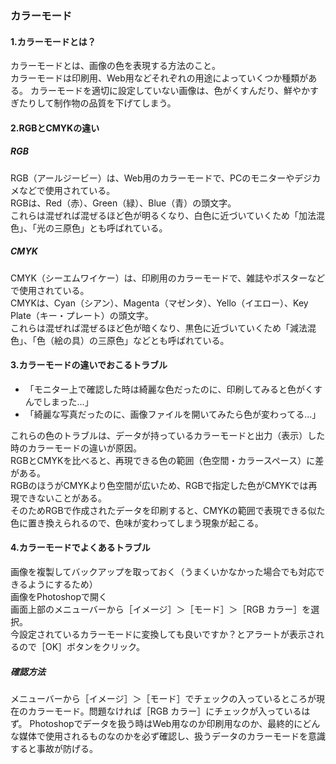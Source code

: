 ### カラーモード
#### 1.カラーモードとは？
カラーモードとは、画像の色を表現する方法のこと。<br>
カラーモードは印刷用、Web用などそれぞれの用途によっていくつか種類がある。
カラーモードを適切に設定していない画像は、色がくすんだり、鮮やかすぎたりして制作物の品質を下げてしまう。

#### 2.RGBとCMYKの違い
##### RGB
RGB（アールジービー）は、Web用のカラーモードで、PCのモニターやデジカメなどで使用されている。<br>
RGBは、Red（赤）、Green（緑）、Blue（青）の頭文字。<br>
これらは混ぜれば混ぜるほど色が明るくなり、白色に近づいていくため「加法混色」、「光の三原色」とも呼ばれている。
##### CMYK
CMYK（シーエムワイケー）は、印刷用のカラーモードで、雑誌やポスターなどで使用されている。<br>
CMYKは、Cyan（シアン）、Magenta（マゼンタ）、Yello（イエロー）、Key Plate（キー・プレート）の頭文字。<br>
これらは混ぜれば混ぜるほど色が暗くなり、黒色に近づいていくため「減法混色」、「色（絵の具）の三原色」などとも呼ばれている。

#### 3.カラーモードの違いでおこるトラブル
- 「モニター上で確認した時は綺麗な色だったのに、印刷してみると色がくすんでしまった...」
- 「綺麗な写真だったのに、画像ファイルを開いてみたら色が変わってる...」

これらの色のトラブルは、データが持っているカラーモードと出力（表示）した時のカラーモードの違いが原因。<br>
RGBとCMYKを比べると、再現できる色の範囲（色空間・カラースペース）に差がある。<br>
RGBのほうがCMYKより色空間が広いため、RGBで指定した色がCMYKでは再現できないことがある。<br>
そのためRGBで作成されたデータを印刷すると、CMYKの範囲で表現できる似た色に置き換えられるので、色味が変わってしまう現象が起こる。

#### 4.カラーモードでよくあるトラブル
画像を複製してバックアップを取っておく（うまくいかなかった場合でも対応できるようにするため）<br>
画像をPhotoshopで開く<br>
画面上部のメニューバーから［イメージ］＞［モード］＞［RGB カラー］を選択。<br>
今設定されているカラーモードに変換しても良いですか？とアラートが表示されるので［OK］ボタンをクリック。<br>
##### 確認方法
メニューバーから［イメージ］＞［モード］でチェックの入っているところが現在のカラーモード。問題なければ［RGB カラー］にチェックが入っているはず。
Photoshopでデータを扱う時はWeb用なのか印刷用なのか、最終的にどんな媒体で使用されるものなのかを必ず確認し、扱うデータのカラーモードを意識すると事故が防げる。<br>
